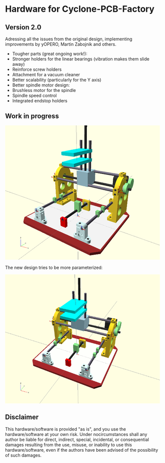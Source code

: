 Hardware for Cyclone-PCB-Factory  
===================

Version 2.0  
--  
Adressing all the issues from the original design, implementing improvements by yOPERO, Martin Zabojnik and others.

* Tougher parts (great ongoing work!):
 * Stronger holders for the linear bearings (vibration makes them slide away)
 * Reinforce screw holders
* Attachment for a vacuum cleaner
* Better scalability (particularly for the Y axis)
* Better spindle motor design:
 * Brushless motor for the spindle
 * Spindle speed control
* Integrated endstop holders

Work in progress  
--  

![ScreenShot](output/cyclone.png)

The new design tries to be more parameterized:

![ScreenShot](output/cyclone.gif)

Disclaimer  
--
This hardware/software is provided "as is", and you use the hardware/software at your own risk. Under nocircumstances shall any author be liable for direct, indirect, special, incidental, or consequential damages resulting from the use, misuse, or inability to use this hardware/software, even if the authors have been advised of the possibility of such damages.  

